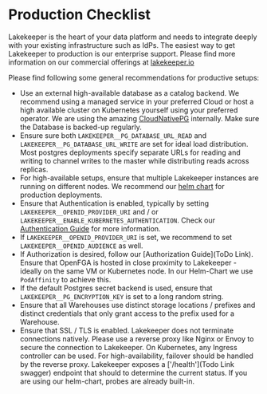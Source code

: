 # Production Checklist

Lakekeeper is the heart of your data platform and needs to integrate deeply with your existing infrastructure such as IdPs. The easiest way to get Lakekeeper to production is our enterprise support. Please find more information on our commercial offerings at [lakekeeper.io](https://lakekeeper.io)

Please find following some general recommendations for productive setups:

* Use an external high-available database as a catalog backend. We recommend using a managed service in your preferred Cloud or host a high available cluster on Kubernetes yourself using your preferred operator. We are using the amazing [CloudNativePG](https://cloudnative-pg.io) internally. Make sure the Database is backed-up regularly.
* Ensure sure both `LAKEKEEPER__PG_DATABASE_URL_READ` and `LAKEKEEPER__PG_DATABASE_URL_WRITE` are set for ideal load distribution. Most postgres deployments specify separate URLs for reading and writing to channel writes to the master while distributing reads across replicas.
* For high-available setups, ensure that multiple Lakekeeper instances are running on different nodes. We recommend our [helm chart](https://github.com/lakekeeper/lakekeeper-charts/tree/main/charts/lakekeeper) for production deployments.
* Ensure that Authentication is enabled, typically by setting `LAKEKEEPER__OPENID_PROVIDER_URI` and / or `LAKEKEEPER__ENABLE_KUBERNETES_AUTHENTICATION`. Check our [Authentication Guide](#Authentication) for more information.
* If `LAKEKEEPER__OPENID_PROVIDER_URI` is set, we recommend to set `LAKEKEEPER__OPENID_AUDIENCE` as well.
* If Authorization is desired, follow our [Authorization Guide](ToDo Link). Ensure that OpenFGA is hosted in close proximity to Lakekeeper - ideally on the same VM or Kubernetes node. In our Helm-Chart we use `PodAffinity` to achieve this.
* If the default Postgres secret backend is used, ensure that `LAKEKEEPER__PG_ENCRYPTION_KEY` is set to a long random string.
* Ensure that all Warehouses use distinct storage locations / prefixes and distinct credentials that only grant access to the prefix used for a Warehouse.
* Ensure that SSL / TLS is enabled. Lakekeeper does not terminate connections natively. Please use a reverse proxy like Nginx or Envoy to secure the connection to Lakekeeper. On Kubernetes, any Ingress controller can be used. For high-availability, failover should be handled by the reverse proxy. Lakekeeper exposes a ['/health'](Todo Link swagger) endpoint that should to determine the current status. If you are using our helm-chart, probes are already built-in.
